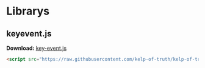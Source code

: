 # Librarys

## keyevent.js
**Download:** [key-event.js](./key-event.js)
```html
<script src="https://raw.githubusercontent.com/kelp-of-truth/kelp-of-truth/main/librarys/key-event.js"></script>
```
